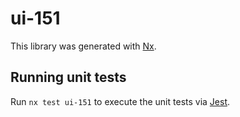 # ui-151

This library was generated with [Nx](https://nx.dev).

## Running unit tests

Run `nx test ui-151` to execute the unit tests via [Jest](https://jestjs.io).
